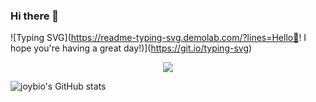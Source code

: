 ### Hi there 👋

<!--
**joybio/joybio** is a ✨ _special_ ✨ repository because its `README.md` (this file) appears on your GitHub profile.

Here are some ideas to get you started:

- 🔭 I’m currently working on ...
- 🌱 I’m currently learning ...
- 👯 I’m looking to collaborate on ...
- 🤔 I’m looking for help with ...
- 💬 Ask me about ...
- 📫 How to reach me: ...
- 😄 Pronouns: ...
- ⚡ Fun fact: ...
-->
![Typing SVG](https://readme-typing-svg.demolab.com/?lines=Hello👋! I hope you're having a great day!)](https://git.io/typing-svg)

<div align="center"> <img src="https://metrics.lecoq.io/joybio?template=classic&config.timezone=Asia%2FShanghai"> </div>

![joybio's GitHub stats](https://github-readme-stats.vercel.app/api?username=joybio&show_icons=true&theme=radical)


